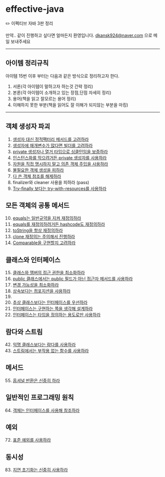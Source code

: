 # effective-java

:pencil2: 이펙티브 자바 3판 정리

만약.. 같이 진행하고 싶다면 얼마든지 환영입니다.
dkansk924@naver.com 으로 메일 보내주세요

---
## 아이템 정리규칙
아이템 15번 이후 부터는 다음과 같은 방식으로 정리하고자 한다.
1. 서론(각 아이템이 말하고자 하는것 간략 정리)
2. 본론(각 아이템이 소개하고 있는 장점,단점  자세히 정리)
3. 용어(책을 읽고 잘모르는 용어 정리)
4. 이해하지 못한 부분(책을 읽어도 잘 이해가 되지않는 부분을 마킹)
---
## 객체 생성자 파괴

1. [생성자 대신 정적팩터리 메서드를 고려하라](https://github.com/KJJ924/effective-java/blob/master/src/main/java/com/jaejoon/demo/item1/item1.md)
2. [생성자에 매개변수가 많다면 빌더를 고려하라](https://github.com/KJJ924/effective-java/blob/master/src/main/java/com/jaejoon/demo/item2/item2.md)
3. [private 생성자나 열거 타입으로 싱클턴임을 보증하라](https://github.com/KJJ924/effective-java/blob/master/src/main/java/com/jaejoon/demo/item3/item3.md)
4. [인스턴스화를 막으려거든 private 생성자를 사용하라](https://github.com/KJJ924/effective-java/blob/master/src/main/java/com/jaejoon/demo/item4/item4.md)
5. [자원을 직접 명시하지 말고 의존 객체 주입을 사용하라](https://github.com/KJJ924/effective-java/blob/master/src/main/java/com/jaejoon/demo/item5/item5.md)
6. [불필요한 객체 생성을 피하라](https://github.com/KJJ924/effective-java/blob/master/src/main/java/com/jaejoon/demo/item6/item6.md)
7. [다 쓴 객체 참조를 해제하라](https://github.com/KJJ924/effective-java/blob/master/src/main/java/com/jaejoon/demo/item7/item7.md)
8. finalizer와 cleaner 사용을 피하라 (pass)
9. [Try-finally 보다는 try-with-resources를 사용하라](https://github.com/KJJ924/effective-java/blob/master/src/main/java/com/jaejoon/demo/item9/item9.md)



## 모든 객체의 공통 메서드

10. [equals는 일반규약을 지켜 재정의하라](https://github.com/KJJ924/effective-java/blob/master/src/main/java/com/jaejoon/demo/item10/item10.md)
11. [equals를 재정의하려거든 hashcode도 재정의하라](https://github.com/KJJ924/effective-java/blob/master/src/main/java/com/jaejoon/demo/item11/item11.md)
12. [toString을 항상 재정의하라](https://github.com/KJJ924/effective-java/blob/master/src/main/java/com/jaejoon/demo/item12/item12.md)
13. [clone 재정의는 주의해서 진행하라](https://github.com/KJJ924/effective-java/blob/master/src/main/java/com/jaejoon/demo/item13/item13.md)
14. [Comparable을 구현할지 고려하라](https://github.com/KJJ924/effective-java/blob/master/src/main/java/com/jaejoon/demo/item14/item14.md)
    

## 클래스와 인터페이스
15. [클래스와 맴버의 접근 권한을 최소화하라](https://github.com/KJJ924/effective-java/blob/master/src/main/java/com/jaejoon/demo/item15/item15.md)
16. [public 클래스에서는 public 필드가 아닌 접근자 메서드를 사용하라](https://github.com/KJJ924/effective-java/blob/master/src/main/java/com/jaejoon/demo/item16/item16.md)
17. [변경 가능성을 최소화하라](https://github.com/KJJ924/effective-java/blob/master/src/main/java/com/jaejoon/demo/item17/item17.md)
18. [상속보다는 컴포지션을 사용하라](https://github.com/KJJ924/effective-java/blob/master/src/main/java/com/jaejoon/demo/item18/Item18.md)
19.
20. [추상 클래스보다는 인터페이스를 우선하라](https://github.com/KJJ924/effective-java/blob/master/src/main/java/com/jaejoon/demo/item20/item20.md)
21. [인터페이스는 구현하는 쪽을 생각해 설계하라](https://github.com/KJJ924/effective-java/blob/master/src/main/java/com/jaejoon/demo/item21/item21.md)
22. [인터페이스는 타입을 정의하는 용도로만 사용하라](https://github.com/KJJ924/effective-java/blob/master/src/main/java/com/jaejoon/demo/item22/item22.md)

## 람다와 스트림
42. [익명 클래스보다는 람다를 사용하라](https://github.com/KJJ924/effective-java/blob/master/src/main/java/com/jaejoon/demo/item42/item42.md)
46. [스트림에서는 부작용 없는 함수를 사용하라](https://github.com/KJJ924/effective-java/blob/master/src/main/java/com/jaejoon/demo/item46/46_스트림에서는_부작용_없는_함수를_사용하라_김재준.md)


## 메서드
55. [옵셔널 반환은 신중히 하라](https://github.com/KJJ924/effective-java/blob/master/src/main/java/com/jaejoon/demo/Item55/55_옵셔널_반환은_신중히_하라_김재준.md)

## 일반적인 프로그래밍 원칙

64. [객체는 인터페이스를 사용해 참조하라](https://github.com/KJJ924/effective-java/blob/master/src/main/java/com/jaejoon/demo/item64/객체는_인터페이스를_사용해_참조하라_김재준.md)

## 예외

72. [표준 예외를 사용하라](https://github.com/KJJ924/effective-java/blob/master/src/main/java/com/jaejoon/demo/item72/72_표준_예외를_사용하라_김재준.md)

## 동시성

83. [지연 초기화는 신중히 사용하라](https://github.com/KJJ924/effective-java/blob/master/src/main/java/com/jaejoon/demo/item83/83_지연_초기화는_신중히_사용하라.md)
